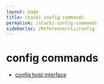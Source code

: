 ```yaml
---
layout: page
title: stacki config commands
permalink: /stacki-config-commands
sidebarloc: /Reference/cli/config
---
```


# config commands

  * [config host interface](config-host-interface)
